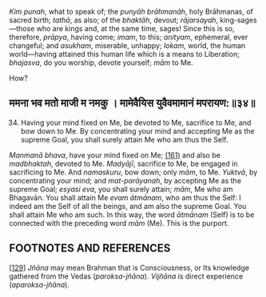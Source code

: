 *Kim punah*, what to speak of; the *punyāh brāhmanāh*, holy Brāhmanas, of sacred birth; *tathā*, as also; of the *bhaktāh*, devout; *rājarsayah*, king-sages—those who are kings and, at the same time, sages! Since this is so, therefore, *prāpya*, having come; *imam*, to this; *anityam*, ephemeral, ever changeful; and *asukham*, miserable, unhappy; *lokam*, world, the human world—having attained this human life which is a means to Liberation; *bhajasva*, do you worship, devote yourself; *mām* to Me.

How?

## ममना भव मतो माजी म नमकु । मामेवैयिस युवैवमामानं मपरायण:॥३४॥

34. Having your mind fixed on Me, be devoted to Me, sacrifice to Me, and bow down to Me. By concentrating your mind and accepting Me as the supreme Goal, you shall surely attain Me who am thus the Self.

*Manmanā bhava*, have your mind fixed on Me; [\(161\)](#page--1-0) and also be *madbhaktah*, devoted to Me. *Madyājī*, sacrifice to Me, be engaged in sacrificing to Me. And *namaskuru*, bow down; only *mām*, to Me. *Yuktvā*, by concentrating your mind; and *mat-parāyanah*, by accepting Me as the supreme Goal; *esyasi eva*, you shall surely attain; *mām*, Me who am Bhagavān. You shall attain Me *evam ātmānam*, who am thus the Self: I indeed am the Self of all the beings, and am also the supreme Goal. You shall attain Me who am such. In this way, the word *ātmānam* (Self) is to be connected with the preceding word *mām* (Me). This is the purport.

## FOOTNOTES AND REFERENCES

[[129](#page--1-1)] *Jñāna* may mean Brahman that is Consciousness, or Its knowledge gathered from the Vedas (*paroksa-jñāna*). *Vijñāna* is direct experience (*aparoksa-jñāna*).